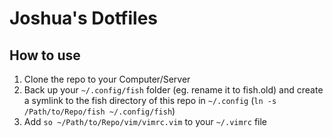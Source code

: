 # Joshua's Dotfiles

## How to use
1. Clone the repo to your Computer/Server
2. Back up your `~/.config/fish` folder (eg. rename it to fish.old) and create a symlink to the fish directory of this repo in `~/.config` (`ln -s /Path/to/Repo/fish ~/.config/fish`)
3. Add `so ~/Path/to/Repo/vim/vimrc.vim` to your `~/.vimrc` file
